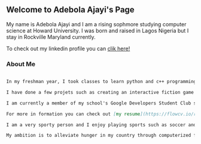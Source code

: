 ## Welcome to Adebola Ajayi's Page
My name is Adebola Ajayi and I am a rising sophmore studying computer science at Howard University. I was born and raised in Lagos Nigeria but I stay in Rockville Maryland currently.

To check out my linkedin profile you can [clik here!](https://www.linkedin.com/in/adebolaajayi)

### About Me
```markdown

In my freshman year, I took classes to learn python and c++ programming languages. I also learnt languages used in web development (HTML, CSS JS) on Udemy.

I have done a few projets such as creating an interactive fiction game and a dice simulation game both using python programming language.

I am currently a member of my school's Google Developers Student Club serving as the Technology Committee Website Laison.

For more in formation you can check out [my resume](https://flowcv.io/resume/feedback/FjXnOIpyLgV3)

I am a very sporty person and I enjoy playing sports such as soccer and sport based video games such as fifa and nba 2k. I also enjoy reading and programming. 

My ambition is to alleviate hunger in my country through computerized farming which I hope to achieve using artificial intelligence and machine learning.
